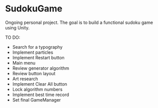 # SudokuGame
 Ongoing personal project. The goal is to build a functional sudoku game using Unity. 


TO DO:
- Search for a typography
- Implement particles
- Implement Restart button
- Main menu
- Review generator algorithm 
- Review button layout
- Art research
- Implement Clear All button
- Lock algorithm numbers
- Implement best time record
- Set final GameManager
